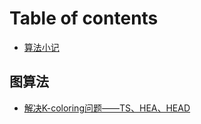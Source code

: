 # Table of contents

* [算法小记](README.md)

## 图算法 <a id="tu-shu"></a>

* [解决K-coloring问题——TS、HEA、HEAD](tu-shu/jie-jue-kcoloring-wen-ti-tshea.md)

